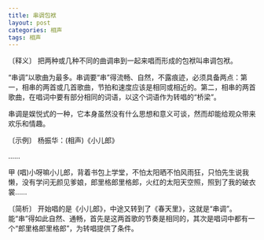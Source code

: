 ```yaml
---
title: 串调包袱
layout: post
categories: 相声
tags: 相声
---
```


〔释义〕 把两种或几种不同的曲调串到一起来唱而形成的包袱叫串调包袱。

“串调”以歌曲为最多。串调要“串”得流畅、自然，不露痕迹，必须具备两点：第一，相串的两首或几首歌曲，节拍和速度应该是相同或相近的。第二，相串的两首歌曲，在唱词中要有部分相同的词语，以这个词语作为转唱的“桥梁”。

串调是娱悦式的一种，它本身虽然没有什么思想和意义可谈，然而却能给观众带来欢乐和情趣。

〔示例〕 杨振华：(相声)《小儿郎》

……

甲 (唱)小呀嘛小儿郎，背着书包上学堂，不怕太阳晒不怕风雨狂，只怕先生说我懒，没有学问无颜见爹娘，郎里格郎里格郎，火红的太阳天空照，照到了我的破衣裳……

〔简析〕 开始唱的是《小儿郎》，中途又转到了《春天里》，这就是“串调”。能“串”得如此自然、通畅，首先是这两首歌的节奏是相同的，其次是唱词中都有一个“郎里格郎里格郎”，为转唱提供了条件。 